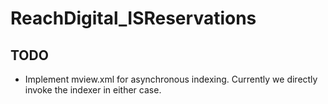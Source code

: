 # ReachDigital_ISReservations

## TODO

- Implement mview.xml for asynchronous indexing. Currently we directly invoke
  the indexer in either case.

